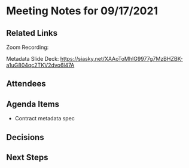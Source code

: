 # Meeting Notes for 09/17/2021

## Related Links

Zoom Recording: 

Metadata Slide Deck: https://siasky.net/XAAoToMhIG9977g7MzBHZBK-a1uG804qc2TKV2dvo6l47A

## Attendees



## Agenda Items

- Contract metadata spec

## Decisions



## Next Steps


